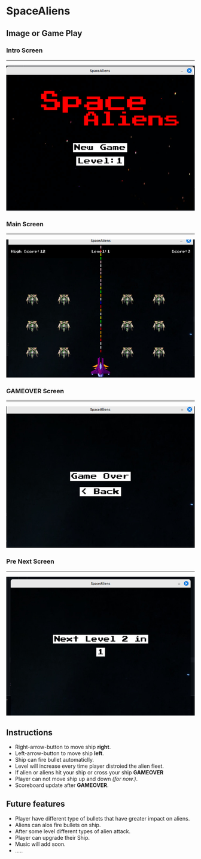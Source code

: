 # SpaceAliens

## Image or Game Play

### Intro Screen
---
![Intro Screen Image](readme_images/intro_screen.png)

### Main Screen
---
![Main Screen Image](readme_images/main_screen.png)

### GAMEOVER Screen
---
![**GAMEOVER** Screen](readme_images/gameover_screen.png)

### Pre Next Screen
---
![Pre Next Screen](readme_images/pre_next_screen.png)


## Instructions

+ Right-arrow-button to move ship **right**.
+ Left-arrow-button to move ship **left**.
+ Ship can fire bullet automaticlly. 
+ Level will increase every time player distroied the alien fleet.
+ If alien or aliens hit your ship or cross your ship **GAMEOVER**
+ Player can not move ship up and down *(for now.)*.
+ Scoreboard update after **GAMEOVER**.

## Future features

+ Player have different type of bullets that have greater impact on aliens.
+ Aliens can alos fire bullets on ship.
+ After some level different types of alien attack.
+ Player can upgrade their Ship.
+ Music will add soon.
+ .....